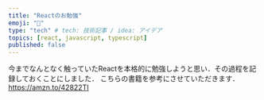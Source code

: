 ```yaml
---
title: "Reactのお勉強"
emoji: "🙌"
type: "tech" # tech: 技術記事 / idea: アイデア
topics: [react, javascript, typescript]
published: false
---
```


今までなんとなく触っていたReactを本格的に勉強しようと思い．その過程を記録しておくことにしました．
こちらの書籍を参考にさせていただきます．
https://amzn.to/42822TI